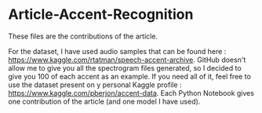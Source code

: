 # Article-Accent-Recognition

These files are the contributions of the article. 

For the dataset, I have used audio samples that can be found here : https://www.kaggle.com/rtatman/speech-accent-archive.
GitHub doesn't allow me to give you all the spectrogram files generated, so I decided to give you 100 of each accent as an example. If you need all of it, feel free to use the dataset present on y personal Kaggle profile : https://www.kaggle.com/pberjon/accent-data.
Each Python Notebook gives one contribution of the article (and one model I have used).
